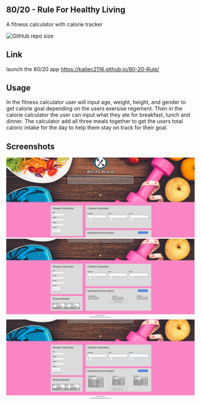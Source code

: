 80/20 - Rule For Healthy Living
------------------------------------------------------------------------

A fitness calculator with calorie tracker

![GitHub repo size](https://img.shields.io/github/repo-size/katiec2116/80-20-Rule) 



Link 
------------------------------------------------------------------------

launch the 80/20 app https://katiec2116.github.io/80-20-Rule/



Usage
------------------------------------------------------------------------

In the fitness calculator user will input age, weight, height, and gender to get calorie goal depending on the users exersise regement. Then in the calorie calculator the user can input what they ate for breakfast, lunch and dinner. The calculator add all three meals together to get the users total caloric intake for the day to help them stay on track for their goal.



Screenshots
------------------------------------------------------------------------

<img src="assets\images\screenCapture%201.PNG">


<img src="assets\images\screenCapture2.PNG">


<img src="assets\images\screenCapture3.PNG">
